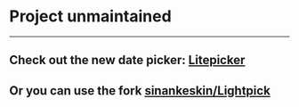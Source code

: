 # Project unmaintained
---
## Check out the new date picker: [Litepicker](https://github.com/wakirin/Litepicker)
## Or you can use the fork [sinankeskin/Lightpick](https://github.com/sinankeskin/Lightpick)
